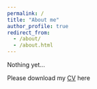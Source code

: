 ```yaml
---
permalink: /
title: "About me"
author_profile: true
redirect_from: 
  - /about/
  - /about.html
---
```


Nothing yet...

Please download my [CV](files/CV.pdf) here
